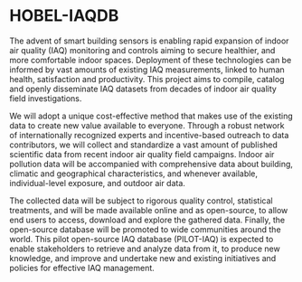 # HOBEL-IAQDB

The advent of smart building sensors is enabling rapid expansion of indoor air quality (IAQ) monitoring and controls aiming to secure healthier, and more comfortable indoor spaces. Deployment of these technologies can be informed by vast amounts of existing IAQ measurements, linked to human health, satisfaction and productivity. This project aims to compile, catalog and openly disseminate IAQ datasets from decades of indoor air quality field investigations.

We will adopt a unique cost-effective method that makes use of the existing data to create new value available to everyone. Through a robust network of internationally recognized experts and incentive-based outreach to data contributors, we will collect and standardize a vast amount of published scientific data from recent indoor air quality field campaigns. Indoor air pollution data will be accompanied with comprehensive data about building, climatic and geographical characteristics, and whenever available, individual-level exposure, and outdoor air data.

The collected data will be subject to rigorous quality control, statistical treatments, and will be made available online and as open-source, to allow end users to access, download and explore the gathered data. Finally, the open-source database will be promoted to wide communities around the world. This pilot open-source IAQ database (PILOT-IAQ) is expected to enable stakeholders to retrieve and analyze data from it, to produce new knowledge, and improve and undertake new and existing initiatives and policies for effective IAQ management. 